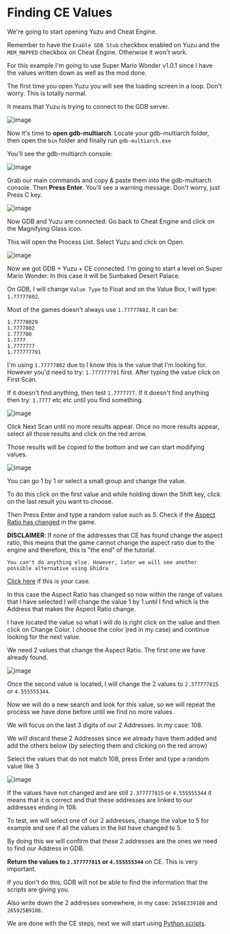 # Finding CE Values

We're going to start opening Yuzu and Cheat Engine.

Remember to have the `Enable GDB Stub` checkbox enabled on Yuzu and the `MEM_MAPPED` checkbox on Cheat Engine. Otherwise it won't work.

For this example I'm going to use Super Mario Wonder v1.0.1 since I have the values written down as well as the mod done.

The first time you open Yuzu you will see the loading screen in a loop. Don't worry. This is totally normal.

It means that Yuzu is trying to connect to the GDB server.

![image](https://i.imgur.com/S08JSWU.png)

Now it's time to **open gdb-multiarch**. Locate your gdb-multiarch folder, then open the `bin` folder and finally run `gdb-multiarch.exe`

You'll see the gdb-multiarch console:

![image](https://i.imgur.com/L55T4rY.png)

Grab our main commands and copy & paste them into the gdb-multiarch console. Then **Press Enter**. You'll see a warning message. Don't worry, just Press C key.

![image](https://i.imgur.com/ZoNAfrL.png)

Now GDB and Yuzu are connected. Go back to Cheat Engine and click on the Magnifying Glass icon.

This will open the Process List. Select Yuzu and click on Open.

![image](https://i.imgur.com/cHRREoD.png)

Now we got GDB + Yuzu + CE connected. I'm going to start a level on Super Mario Wonder. In this case it will be Sunbaked Desert Palace.

On GDB, I will change `Value Type` to Float and on the Value Box, I will type: `1.77777802`.

Most of the games doesn't always use `1.77777802`. It can be:

```
1.77778029
1.7777802
1.777780
1.7777
1.7777777
1.777777791
```

I'm using `1.77777802` due to I know this is the value that I'm looking for. However you'd need to try: `1.777777791` first. After typing the value click on First Scan.

If it doesn't find anything, then test `1.7777777`. If it doesn't find anything then try: `1.7777` etc etc until you find something. 

![image](https://i.imgur.com/0KOGcoF.png)

Click Next Scan until no more results appear. Once no more results appear, select all those results and click on the red arrow. 

Those results will be copied to the bottom and we can start modifying values.

![image](https://i.imgur.com/5xNmZA0.png)

You can go 1 by 1 or select a small group and change the value. 

To do this click on the first value and while holding down the Shift key, click on the last result you want to choose.

Then Press Enter and type a random value such as 5. Check if the [Aspect Ratio has changed](https://i.imgur.com/bztZdSh.png) in the game.

**DISCLAIMER**: If none of the addresses that CE has found change the aspect ratio, this means that the game cannot change the aspect ratio due to the engine and therefore, this is "the end" of the tutorial. 

```
You can't do anything else. However, later we will see another possible alternative using Ghidra
```

[Click here](https://github.com/StevensND/ghidra-port-mods-guide/blob/main/Aspect%20Ratio%20Mod%20Guide/Steps/GDB%20to%20Ghidra.md#final-tips) if this is your case.

In this case the Aspect Ratio has changed so now within the range of values that I have selected I will change the value 1 by 1 until I find which is the Address that makes the Aspect Ratio change.

I have located the value so what I will do is right click on the value and then click on Change Color. I choose the color (red in my case) and continue looking for the next value.

We need 2 values that change the Aspect Ratio. The first one we have already found.

![image](https://i.imgur.com/gBALvhs.png)

Once the second value is located, I will change the 2 values to `2.377777815` or `4.555555344`.

Now we will do a new search and look for this value, so we will repeat the process we have done before until we find no more values.

We will focus on the last 3 digits of our 2 Addresses. In my case: 108.

We will discard these 2 Addresses since we already have them added and add the others below (by selecting them and clicking on the red arrow)

Select the values that do not match 108, press Enter and type a random value like 3

![image](https://i.imgur.com/ZWctg5h.png)

If the values have not changed and are still `2.377777815` or `4.555555344` it means that it is correct and that these addresses are linked to our addresses ending in 108. 

To test, we will select one of our 2 addresses, change the value to 5 for example and see if all the values in the list have changed to 5.

By doing this we will confirm that these 2 addresses are the ones we need to find our Address in GDB.

**Return the values to `2.377777815` or `4.555555344`** on CE. This is very important. 

If you don't do this, GDB will not be able to find the information that the scripts are giving you.

Also write down the 2 addresses somewhere, in my case: `2650E339108` and `265925B9108`.

We are done with the CE steps, next we will start using [Python scripts](https://github.com/StevensND/ghidra-port-mods-guide/blob/main/Aspect%20Ratio%20Mod%20Guide/Steps/Using%20Python%20Scripts.md).

